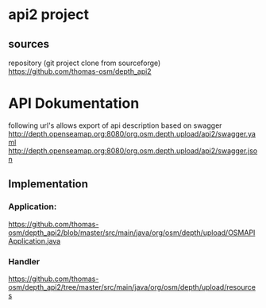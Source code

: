 
# api2 project

## sources

repository (git project clone from sourceforge)<br>
https://github.com/thomas-osm/depth_api2
	
	
# API Dokumentation

following url's allows export of api description based on swagger 
http://depth.openseamap.org:8080/org.osm.depth.upload/api2/swagger.yaml
http://depth.openseamap.org:8080/org.osm.depth.upload/api2/swagger.json

	
## Implementation

### Application:
https://github.com/thomas-osm/depth_api2/blob/master/src/main/java/org/osm/depth/upload/OSMAPIApplication.java

### Handler 

https://github.com/thomas-osm/depth_api2/tree/master/src/main/java/org/osm/depth/upload/resources
 
	
